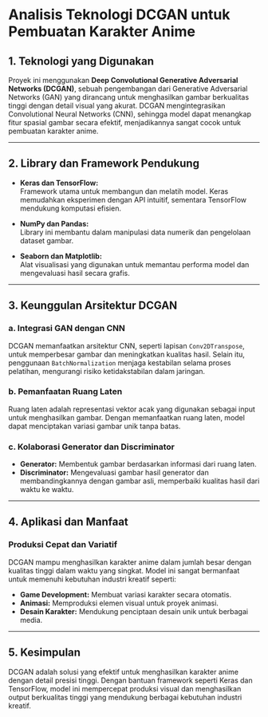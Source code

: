# **Analisis Teknologi DCGAN untuk Pembuatan Karakter Anime**

## **1. Teknologi yang Digunakan**
Proyek ini menggunakan **Deep Convolutional Generative Adversarial Networks (DCGAN)**, sebuah pengembangan dari Generative Adversarial Networks (GAN) yang dirancang untuk menghasilkan gambar berkualitas tinggi dengan detail visual yang akurat. DCGAN mengintegrasikan Convolutional Neural Networks (CNN), sehingga model dapat menangkap fitur spasial gambar secara efektif, menjadikannya sangat cocok untuk pembuatan karakter anime.

---

## **2. Library dan Framework Pendukung**
- **Keras dan TensorFlow:**  
  Framework utama untuk membangun dan melatih model. Keras memudahkan eksperimen dengan API intuitif, sementara TensorFlow mendukung komputasi efisien.

- **NumPy dan Pandas:**  
  Library ini membantu dalam manipulasi data numerik dan pengelolaan dataset gambar.

- **Seaborn dan Matplotlib:**  
  Alat visualisasi yang digunakan untuk memantau performa model dan mengevaluasi hasil secara grafis.

---

## **3. Keunggulan Arsitektur DCGAN**
### **a. Integrasi GAN dengan CNN**
DCGAN memanfaatkan arsitektur CNN, seperti lapisan `Conv2DTranspose`, untuk memperbesar gambar dan meningkatkan kualitas hasil. Selain itu, penggunaan `BatchNormalization` menjaga kestabilan selama proses pelatihan, mengurangi risiko ketidakstabilan dalam jaringan.

### **b. Pemanfaatan Ruang Laten**
Ruang laten adalah representasi vektor acak yang digunakan sebagai input untuk menghasilkan gambar. Dengan memanfaatkan ruang laten, model dapat menciptakan variasi gambar unik tanpa batas.

### **c. Kolaborasi Generator dan Discriminator**
- **Generator:** Membentuk gambar berdasarkan informasi dari ruang laten.  
- **Discriminator:** Mengevaluasi gambar hasil generator dan membandingkannya dengan gambar asli, memperbaiki kualitas hasil dari waktu ke waktu.

---

## **4. Aplikasi dan Manfaat**
### **Produksi Cepat dan Variatif**
DCGAN mampu menghasilkan karakter anime dalam jumlah besar dengan kualitas tinggi dalam waktu yang singkat. Model ini sangat bermanfaat untuk memenuhi kebutuhan industri kreatif seperti:
- **Game Development:** Membuat variasi karakter secara otomatis.  
- **Animasi:** Memproduksi elemen visual untuk proyek animasi.  
- **Desain Karakter:** Mendukung penciptaan desain unik untuk berbagai media.

---

## **5. Kesimpulan**
DCGAN adalah solusi yang efektif untuk menghasilkan karakter anime dengan detail presisi tinggi. Dengan bantuan framework seperti Keras dan TensorFlow, model ini mempercepat produksi visual dan menghasilkan output berkualitas tinggi yang mendukung berbagai kebutuhan industri kreatif.
